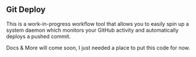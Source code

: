 Git Deploy
----------

This is a work-in-progress workflow tool that allows you to easily spin up a
system daemon which monitors your GitHub activity and automatically deploys a
pushed commit.

Docs & More will come soon, I just needed a place to put this code for now.

